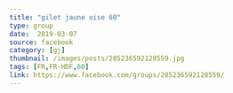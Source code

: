 ```yaml
---
title: "gilet jaune oise 60"
type: group
date:  2019-03-07
source: facebook
category: [gj]
thumbnail: /images/posts/285236592128559.jpg
tags: [FR,FR-HDF,60]
link: https://www.facebook.com/groups/285236592128559/
---
```

